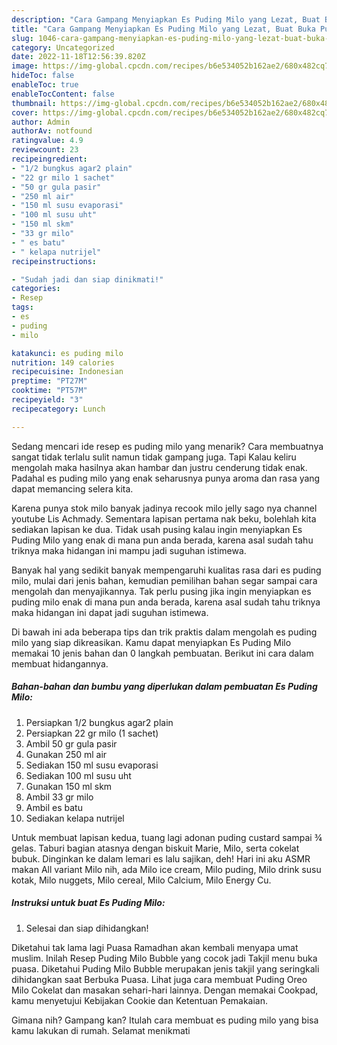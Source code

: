 ```yaml
---
description: "Cara Gampang Menyiapkan Es Puding Milo yang Lezat, Buat Buka Puasa Lezat"
title: "Cara Gampang Menyiapkan Es Puding Milo yang Lezat, Buat Buka Puasa Lezat"
slug: 1046-cara-gampang-menyiapkan-es-puding-milo-yang-lezat-buat-buka-puasa-lezat
category: Uncategorized
date: 2022-11-18T12:56:39.820Z
image: https://img-global.cpcdn.com/recipes/b6e534052b162ae2/680x482cq70/es-puding-milo-foto-resep-utama.jpg
hideToc: false
enableToc: true
enableTocContent: false
thumbnail: https://img-global.cpcdn.com/recipes/b6e534052b162ae2/680x482cq70/es-puding-milo-foto-resep-utama.jpg
cover: https://img-global.cpcdn.com/recipes/b6e534052b162ae2/680x482cq70/es-puding-milo-foto-resep-utama.jpg
author: Admin
authorAv: notfound
ratingvalue: 4.9
reviewcount: 23
recipeingredient:
- "1/2 bungkus agar2 plain"
- "22 gr milo 1 sachet"
- "50 gr gula pasir"
- "250 ml air"
- "150 ml susu evaporasi"
- "100 ml susu uht"
- "150 ml skm"
- "33 gr milo"
- " es batu"
- " kelapa nutrijel"
recipeinstructions:

- "Sudah jadi dan siap dinikmati!"
categories:
- Resep
tags:
- es
- puding
- milo

katakunci: es puding milo 
nutrition: 149 calories
recipecuisine: Indonesian
preptime: "PT27M"
cooktime: "PT57M"
recipeyield: "3"
recipecategory: Lunch

---
```



Sedang mencari ide resep es puding milo yang menarik? Cara membuatnya sangat tidak terlalu sulit namun tidak gampang juga. Tapi Kalau keliru mengolah maka hasilnya akan hambar dan justru cenderung tidak enak. Padahal es puding milo yang enak seharusnya punya aroma dan rasa yang dapat memancing selera kita.


Karena punya stok milo banyak jadinya recook milo jelly sago nya channel youtube Lis Achmady. Sementara lapisan pertama nak beku, bolehlah kita sediakan lapisan ke dua. Tidak usah pusing kalau ingin menyiapkan Es Puding Milo yang enak di mana pun anda berada, karena asal sudah tahu triknya maka hidangan ini mampu jadi suguhan istimewa.

Banyak hal yang sedikit banyak mempengaruhi kualitas rasa dari es puding milo, mulai dari jenis bahan, kemudian pemilihan bahan segar sampai cara mengolah dan menyajikannya. Tak perlu pusing jika ingin menyiapkan es puding milo enak di mana pun anda berada, karena asal sudah tahu triknya maka hidangan ini dapat jadi suguhan istimewa.


Di bawah ini ada beberapa tips dan trik praktis dalam mengolah es puding milo yang siap dikreasikan. Kamu dapat menyiapkan Es Puding Milo memakai 10 jenis bahan dan 0 langkah pembuatan. Berikut ini cara dalam membuat hidangannya.

<!--inarticleads1-->

##### Bahan-bahan dan bumbu yang diperlukan dalam pembuatan Es Puding Milo:

1. Persiapkan 1/2 bungkus agar2 plain
1. Persiapkan 22 gr milo (1 sachet)
1. Ambil 50 gr gula pasir
1. Gunakan 250 ml air
1. Sediakan 150 ml susu evaporasi
1. Sediakan 100 ml susu uht
1. Gunakan 150 ml skm
1. Ambil 33 gr milo
1. Ambil  es batu
1. Sediakan  kelapa nutrijel


Untuk membuat lapisan kedua, tuang lagi adonan puding custard sampai ¾ gelas. Taburi bagian atasnya dengan biskuit Marie, Milo, serta cokelat bubuk. Dinginkan ke dalam lemari es lalu sajikan, deh! Hari ini aku ASMR makan All variant Milo nih, ada Milo ice cream, Milo puding, Milo drink susu kotak, Milo nuggets, Milo cereal, Milo Calcium, Milo Energy Cu. 

<!--inarticleads2-->

##### Instruksi untuk buat Es Puding Milo:


1. Selesai dan siap dihidangkan!

Diketahui tak lama lagi Puasa Ramadhan akan kembali menyapa umat muslim. Inilah Resep Puding Milo Bubble yang cocok jadi Takjil menu buka puasa. Diketahui Puding Milo Bubble merupakan jenis takjil yang seringkali dihidangkan saat Berbuka Puasa. Lihat juga cara membuat Puding Oreo Milo Cokelat dan masakan sehari-hari lainnya. Dengan memakai Cookpad, kamu menyetujui Kebijakan Cookie dan Ketentuan Pemakaian. 

Gimana nih? Gampang kan? Itulah cara membuat es puding milo yang bisa kamu lakukan di rumah. Selamat menikmati
